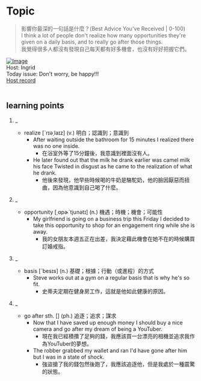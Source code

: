 # Topic

> 影響你最深的一句話是什麼？(Best Advice You've Received | 0-100) <br>
> I think a lot of people don't realize how many opportunities they're given on a daily basis, and to really go after those things. <br>
> 我覺得很多人都沒有發現自己每天都有好多機會，也沒有好好把握它們。 <br>

[![Image](https://cdn.voicetube.com/assets/thumbnails/ZfsyrNKhNTE.jpg)](https://www.youtube.com/embed/ZfsyrNKhNTE?rel=0&showinfo=0&cc_load_policy=0&controls=1&autoplay=1&iv_load_policy=3&playsinline=1&wmode=transparent&start=66&end=73&enablejsapi=1&origin=https://tw.voicetube.com&widgetid=1)<br>
Host: Ingrid
<br>Today issue: Don't worry, be happy!!!
<br>
[Host record](https://cdn.voicetube.com/tmp/everyday_records/ingrid.wang_vt_50297/3389.mp3)
<br><br>
## learning points
1. _
	* realize [ˋrɪə͵laɪz] (v.) 明白；認識到；意識到
		- After waiting outside the bathroom for 15 minutes I realized there was no one inside.
			+ 在浴室外等了15分鐘後，我意識到裡面沒有人。
		- He later found out that the milk he drank earlier was camel milk his face Twisted in disgust as he came to the realization of what he drank.
			+ 他後來發現，他早些時候喝的牛奶是駱駝奶，他的臉因厭惡而扭曲，因為他意識到自己喝了什麼。

2. _
	* opportunity [͵ɑpɚˋtjunətɪ] (n.) 機遇；時機；機會；可能性
		- My girlfriend is going on a business trip this Friday I decided to take this opportunity to shop for an engagement ring while she is away.
			+ 我的女朋友本週五正在出差，我決定藉此機會在她不在的時候購買訂婚戒指。

3. _
	* basis [ˋbesɪs] (n.) 基礎；根據；行動（或進程）的方式
		- Steve works out at a gym on a regular basis that is why he's so fit.
			+ 史蒂夫定期在健身房工作，這就是他如此健康的原因。

4. _
	* go after sth. [] (ph.) 追逐；追求；謀求
		- Now that I have saved up enough money I should buy a nice camera and go after my dream of being a YouTuber.
			+ 現在我已經積攢了足夠的錢，我應該買一台漂亮的相機並追求我作為YouTuber的夢想。
		- The robber grabbed my wallet and ran I'd have gone after him but I was in a state of shock.
			+ 強盜搶了我的錢包然後跑了，我應該追逐他，但是我處於一種震驚的狀態。
